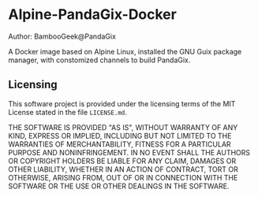Alpine-PandaGix-Docker
===========
Author: BambooGeek@PandaGix

A Docker image based on Alpine Linux, installed the GNU Guix package
manager, with constomized channels to build PandaGix.


Licensing
---------

This software project is provided under the licensing terms of the
MIT License stated in the file ``LICENSE.md``.

THE SOFTWARE IS PROVIDED "AS IS", WITHOUT WARRANTY OF ANY KIND,
EXPRESS OR IMPLIED, INCLUDING BUT NOT LIMITED TO THE WARRANTIES OF
MERCHANTABILITY, FITNESS FOR A PARTICULAR PURPOSE AND
NONINFRINGEMENT. IN NO EVENT SHALL THE AUTHORS OR COPYRIGHT HOLDERS BE
LIABLE FOR ANY CLAIM, DAMAGES OR OTHER LIABILITY, WHETHER IN AN ACTION
OF CONTRACT, TORT OR OTHERWISE, ARISING FROM, OUT OF OR IN CONNECTION
WITH THE SOFTWARE OR THE USE OR OTHER DEALINGS IN THE SOFTWARE.
